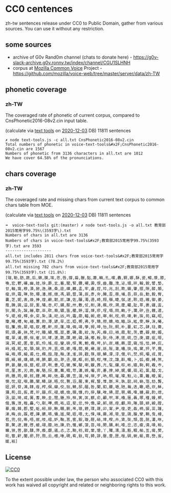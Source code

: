 # CC0 centences

zh-tw sentences release under CC0 to Public Domain, gather from various sources. 
You can use it without any restriction.


## some sources

- archive of G0v Rand0m channel (chats to donate here) - https://g0v-slack-archive.g0v.ronny.tw/index/channel/CGU1SLHNH
- corpus at [Mozilla Common Voice](http://voice.mozilla.org/zh-TW/) Project - https://github.com/mozilla/voice-web/tree/master/server/data/zh-TW


## phonetic coverage 

### zh-TW

The coveraged rate of phonetic of current corpus, compared to CnsPhonetic2016-08v2.cin input table.

(calculate via [text tools](https://github.com/irvin/voice-text-tools) on [2020-12-03](https://github.com/irvin/cc0-sentences/commit/2f779916db5adeba0075a41bf07f0440ed05bc0d) DB)
11811 sentences

```
✗ node text-tools.js -c all.txt CnsPhonetic2016-08v2.cin
Total numbers of phonetic in voice-text-tools&#x2F;CnsPhonetic2016-08v2.cin are 1567
Numbers of phonetic from 3136 characters in all.txt are 1012
We have cover 64.58% of the pronunciations.

```


## chars coverage

### zh-TW

The coveraged rate and missing chars from current text corpus to common chars table from MOE. 

(calculate via [text tools](https://github.com/irvin/voice-text-tools) on [2020-12-03](https://github.com/irvin/cc0-sentences/commit/2f779916db5adeba0075a41bf07f0440ed05bc0d) DB)
11811 sentences

```
➜  voice-text-tools git:(master) ✗ node text-tools.js -o all.txt 教育部2015常用字99.75%\(3593字\).txt
Numbers of chars in all.txt are 3136
Numbers of chars in voice-text-tools&#x2F;教育部2015常用字99.75%(3593字).txt are 3593
--------------------
all.txt includes 2811 chars from voice-text-tools&#x2F;教育部2015常用字99.75%(3593字).txt (78.2%)
all.txt missing 782 chars from voice-text-tools&#x2F;教育部2015常用字99.75%(3593字).txt (21.8%):
[瑞,勒,肪,蔬,后,錦,膜,埃,忠,唇,撐,扁,臘,黏,蕭,輛,孔,嚐,轟,銅,娜,酥,瓷,暢,漿,膝,喚,宏,鬱,礦,幽,娃,徐,爵,玄,蓄,閣,腎,鑽,襯,澱,恨,齒,豔,洩,泌,頒,拌,翰,銳,譬,墊,廿,軸,窩,穆,漬,掀,逸,礁,桑,詮,禪,麟,孟,牢,盧,捏,玲,兆,刮,欺,鑄,肇,摺,隙,醇,顛,瘤,烘,霜,琳,勃,珊,潘,撼,燉,馮,穎,暨,蒲,辰,彥,夯,醃,歪,薇,埔,吾,蒜,岳,勳,毅,臀,囊,芝,妮,衷,煥,捧,煌,鹼,韌,匠,謙,佐,釀,濁,遶,崎,翔,嶺,睫,伽,遂,聆,焙,繽,御,萎,蔻,胰,諷,溢,捉,薰,犧,杏,盯,舖,胺,卅,敷,仗,削,濤,楓,坎,溯,廈,矚,趾,萃,裹,疆,盃,狄,閩,灸,誒,繃,歇,巫,砍,裔,鏽,笛,艙,婷,溜,煉,疹,埕,塌,岡,齣,于,瀾,矽,丑,髖,遣,乍,堤,梭,樟,余,奕,紮,潢,祀,凶,吟,霾,廓,輻,婉,疤,瑯,俐,枕,俯,噢,斬,挨,苑,竊,昭,瓊,睹,槽,甸,緬,蕙,鈞,潭,諺,旱,迄,婭,嚮,弗,亨,矯,撈,嬌,咱,瞄,詠,絃,雯,睜,沫,曦,毯,簾,挽,犀,嘔,釵,穫,軒,庶,蓬,嗅,倆,靖,箏,拇,坤,怡,阮,飼,朴,蔓,虹,芯,肆,琺,蕎,熙,頌,姜,挾,梵,吋,贖,繡,慨,崑,菱,磯,棗,絞,洶,芮,癥,曰,禎,霞,駝,茨,甕,瓣,敞,媚,攏,翠,浦,挪,俏,崔,圳,哮,湛,跪,踝,瞼,磷,誦,嘟,粄,耿,侍,溥,搓,硫,岱,庚,寢,疵,噁,瀉,冥,綻,匿,奎,飢,伶,瑤,痘,鑾,磅,悍,篤,鮑,欖,垮,扒,炭,瞎,蕨,澀,窺,恬,怯,紳,庇,峙,棧,眩,矣,顎,娟,豹,丼,芸,儕,卿,嘎,閥,葵,橄,崖,祇,阪,澈,幡,抉,塢,黛,抨,芊,攬,噪,喃,琢,綸,甫,仕,橢,囤,隍,釉,漾,淮,諦,戳,筷,瑚,鱗,濛,淳,僧,叭,焚,炯,壩,戎,茸,婿,緝,裱,燻,嫡,烯,臍,顴,劫,渺,丞,徽,眶,剎,顫,柑,嘿,汶,諱,斟,幟,卜,弧,櫥,縛,煞,鉀,晏,醣,烙,窟,棍,謬,咧,晝,啞,黴,懈,駿,喇,鍰,茜,亢,髦,鑲,棕,彬,嬉,駒,軻,羲,巿,琉,厘,汞,刃,皰,崙,駱,拐,羹,蕪,糯,苛,瀟,嫉,囑,弈,碁,撩,綽,娓,儼,崗,崧,氯,醯,戈,炳,膳,筠,槳,鉉,鋰,晞,眸,弛,暮,鐸,笠,滬,悼,瑣,歹,吶,桐,璀,璨,魁,沁,粟,籬,曖,冕,懊,忱,寇,咽,鵬,闡,疇,謎,晤,侃,贅,滔,腥,柬,梶,豎,惟,嵌,禾,孰,韶,祠,蚋,箔,劾,龔,妞,妍,苷,漓,隸,痊,榨,侷,癲,佼,拙,鯖,邸,醞,咎,闌,釦,鍍,塘,陋,瀚,迭,瞰,晒,炊,穌,瀰,荊,皿,扳,鳶,圻,囍,疚,褪,蠕,儉,捆,慷,灼,摻,驥,唉,拂,琵,琶,瞞,嗓,擄,蔽,酌,熄,汲,諭,琦,咸,簧,耆,鞅,圭,閨,錘,拎,桓,寅,匡,麒,俞,顳,呎,苯,櫓,厝,聶,塚,槿,嫚,梆,偕,簇,泄,楷,矗,勺,剔,嘩,燜,祐,迢,斐,忿,忡,僑,粱,躬,挹,痙,顱,羚,陲,頤,緋,緞,膛,摹,熾,棘,郡,墅,蚯,蚓,鋅,鞦,韆,腑,帛,琅,鎊,璞,晟,卯,甯,尹,徨,吏,姦,柄,捩,茁,踵,涕,晦,囪,蹊,壢,譁,鑣,嚥,懾,謐,閘,姪,喂,尢,悚,咦,繭,湘,筱,窒,鴿,膾,攣,鞘,曳,檜,苞,兜,倪,嘶,唔,抿,吱,褶,妒,鞠,莒,窖,銨,璇,醛,硝,埤,暌,卉,賃,奘,頹,茵,胱,灇,咻,篆,鰲,邃,饅,啓,媲,翊,臆,祂,諫,扔,懺,螂,菠,苔,啃,閡,脯,剃,喳,岔,恣,瘡,澆,嘖,粕,曠,狽,菩,鄙,醺,萍,瘓,覷,遏,忐,忑,黝,枋,鉗,棠,愴,丫,殲,濡,瀆,豁,輟,舶,亙,瘍,樊,呃,瞥,鼾,闔,瘀,狩,戮,云,檀,唾,硯,宥,鈦,穹,錡,誹,罄,壹,匣,椪,碉,蜿,蜒,蔦,巒,岌,媛,衹]

```


## License

[![CC0](http://i.creativecommons.org/p/zero/1.0/88x31.png)](https://creativecommons.org/publicdomain/zero/1.0/)

To the extent possible under law, the person who associated CC0 with this work has waived all copyright and related or neighboring rights to this work.
